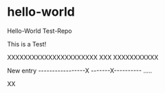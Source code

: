# hello-world
Hello-World Test-Repo

This is a Test!

XXXXXXXXXXXXXXXXXXXXXX
XXX
XXXXXXXXXXX

New entry
-----------------X
-------X----------
.....

XX
